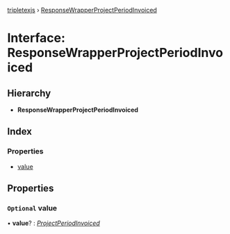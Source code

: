 [tripletexjs](../README.md) › [ResponseWrapperProjectPeriodInvoiced](responsewrapperprojectperiodinvoiced.md)

# Interface: ResponseWrapperProjectPeriodInvoiced

## Hierarchy

* **ResponseWrapperProjectPeriodInvoiced**

## Index

### Properties

* [value](responsewrapperprojectperiodinvoiced.md#optional-value)

## Properties

### `Optional` value

• **value**? : *[ProjectPeriodInvoiced](projectperiodinvoiced.md)*
